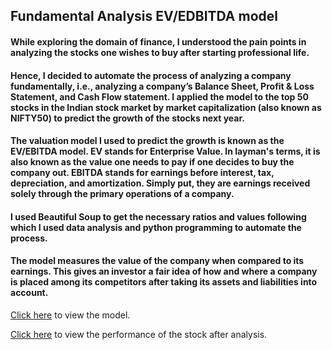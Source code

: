 ## Fundamental Analysis EV/EDBITDA model

#### While exploring the domain of finance, I understood the pain points in analyzing the stocks one wishes to buy after starting professional life. 

#### Hence, I decided to automate the process of analyzing a company fundamentally, i.e., analyzing a company’s Balance Sheet, Profit & Loss Statement, and Cash Flow statement. I applied the model to the top 50 stocks in the Indian stock market by market capitalization (also known as NIFTY50) to predict the growth of the stocks next year. 

#### The valuation model I used to predict the growth is known as the EV/EBITDA model. EV stands for Enterprise Value. In layman's terms, it is also known as the value one needs to pay if one decides to buy the company out. EBITDA stands for earnings before interest, tax, depreciation, and amortization. Simply put, they are earnings received solely through the primary operations of a company. 

#### I used Beautiful Soup to get the necessary ratios and values following which I used data analysis and python programming to automate the process. 

#### The model measures the value of the company when compared to its earnings. This gives an investor a fair idea of how and where a company is placed among its competitors after taking its assets and liabilities into account.

[Click here](https://github.com/Darsangmdd/Fundamental-Analysis-EV-EDBITDA-model-/blob/main/NIFTY_50_EV_EBITDA_Model.ipynb) to view the model. 

[Click here](https://github.com/Darsangmdd/Fundamental-Analysis-EV-EDBITDA-model-/blob/main/NIFTY50_model.csv) to view the performance of the stock after analysis. 
